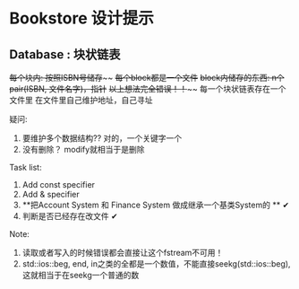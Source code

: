 # Bookstore 设计提示

## Database : 块状链表
~~每个块内: 按照ISBN号储存~~~~
~~每个block都是一个文件~~
~~block内储存的东西: n个pair(ISBN, 文件名字)，指针~~
~~以上想法完全错误！！~~~~
每一个块状链表存在一个文件里
在文件里自己维护地址，自己寻址

疑问:
1. 要维护多个数据结构?? 对的，一个关键字一个
2. 没有删除？ modify就相当于是删除

Task list:
1. Add const specifier
2. Add & specifier
3. **把Account System 和 Finance System 做成继承一个基类System的 ** ✔
4. 判断是否已经存在改文件 ✔

Note:

1. 读取或者写入的时候错误都会直接让这个fstream不可用！
2. std::ios::beg, end, in之类的全都是一个数值，不能直接seekg(std::ios::beg), 这就相当于在seekg一个普通的数